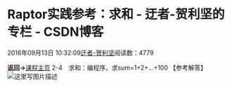 
# Raptor实践参考：求和 - 迂者-贺利坚的专栏 - CSDN博客

2016年09月13日 10:32:09[迂者-贺利坚](https://me.csdn.net/sxhelijian)阅读数：4779


**返回->**[课程主页](http://blog.csdn.net/sxhelijian/article/details/52523299)
2-4　求和：编程序，求sum=1+2+…+100
【参考解答】
![这里写图片描述](https://img-blog.csdn.net/20160913103148003)

